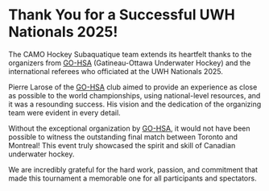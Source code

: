 # Thank You for a Successful UWH Nationals 2025!

The CAMO Hockey Subaquatique team extends its heartfelt thanks to the organizers from [GO-HSA](http://go-hsa.ca) (Gatineau-Ottawa Underwater Hockey) and the international referees who officiated at the UWH Nationals 2025.

Pierre Larose of the [GO-HSA](http://go-hsa.ca) club aimed to provide an experience as close as possible to the world championships, using national-level resources, and it was a resounding success. His vision and the dedication of the organizing team were evident in every detail.

Without the exceptional organization by [GO-HSA](http://go-hsa.ca), it would not have been possible to witness the outstanding final match between Toronto and Montreal! This event truly showcased the spirit and skill of Canadian underwater hockey.

We are incredibly grateful for the hard work, passion, and commitment that made this tournament a memorable one for all participants and spectators.
